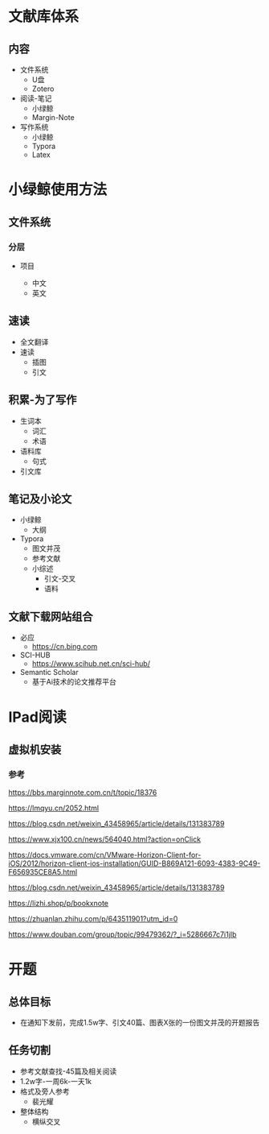 # 文献库体系

## 内容

- 文件系统
  - U盘
  - Zotero
- 阅读-笔记
  - 小绿鲸
  - Margin-Note
- 写作系统
  - 小绿鲸
  - Typora
  - Latex



# 小绿鲸使用方法

## 文件系统

### 分层

- 项目

  - 中文
  - 英文

  

## 速读

- 全文翻译
- 速读
  - 插图
  - 引文



## 积累-为了写作

- 生词本
  - 词汇
  - 术语
- 语料库
  - 句式
- 引文库



## 笔记及小论文

- 小绿鲸
  - 大纲
- Typora
  - 图文并茂
  - 参考文献
  - 小综述
    - 引文-交叉
    - 语料

## 文献下载网站组合

- 必应
  - https://cn.bing.com
- SCI-HUB
  - https://www.scihub.net.cn/sci-hub/
- Semantic Scholar
  - 基于Ai技术的论文推荐平台

#  IPad阅读

##  虚拟机安装

### 参考

https://bbs.marginnote.com.cn/t/topic/18376

https://lmqyu.cn/2052.html

https://blog.csdn.net/weixin_43458965/article/details/131383789

https://www.xjx100.cn/news/564040.html?action=onClick

https://docs.vmware.com/cn/VMware-Horizon-Client-for-iOS/2012/horizon-client-ios-installation/GUID-B869A121-6093-4383-9C49-F656935CE8A5.html

https://blog.csdn.net/weixin_43458965/article/details/131383789

https://lizhi.shop/p/bookxnote

https://zhuanlan.zhihu.com/p/643511901?utm_id=0

https://www.douban.com/group/topic/99479362/?_i=5286667c7i1jIb

# 开题

## 总体目标

- 在通知下发前，完成1.5w字、引文40篇、图表X张的一份图文并茂的开题报告

## 任务切割

- 参考文献查找-45篇及相关阅读
- 1.2w字-一周6k-一天1k
- 格式及旁人参考
  - 裴光耀
- 整体结构
  - 横纵交叉







